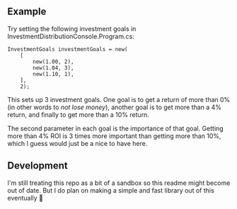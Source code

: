 ## Example ##
Try setting the following investment goals in InvestmentDistributionConsole.Program.cs:

```
InvestmentGoals investmentGoals = new(
    [
        new(1.00, 2),
        new(1.04, 3),
        new(1.10, 1),
    ],
    2);
```
This sets up 3 investment goals. One goal is to get a return of more than 0% (in other words to _not lose money_), another goal is to get more than a 4% return, and finally to get more than a 10% return.

The second parameter in each goal is the importance of that goal. Getting more than 4% ROI is 3 times more important than getting more than 10%, which I guess would just be a nice to have here.

## Development ##
I'm still treating this repo as a bit of a sandbox so this readme might become out of date. But I do plan on making a simple and fast library out of this eventually 🤞
